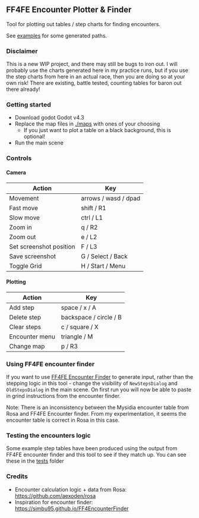 ## FF4FE Encounter Plotter & Finder
Tool for plotting out tables / step charts for finding encounters.

See [examples](./.examples/) for some generated paths.

### Disclaimer
This is a new WIP project, and there may still be bugs to iron out. I will probably use the charts generated here in my practice runs, but if you use the step charts from here in an actual race, then you are doing so at your own risk! There are existing, battle tested, counting tables for baron out there already!

### Getting started
 - Download godot Godot v4.3
 - Replace the map files in [./maps](./maps) with ones of your choosing
   - If you just want to plot a table on a black background, this is optional!
 - Run the main scene

### Controls
#### Camera
|Action    |Key                    |
|----------|-----------------------|
|Movement  |arrows / wasd / dpad   |
|Fast move |shift / R1             |
|Slow move |ctrl / L1              |
|Zoom in   |q / R2                 |
|Zoom out  |e / L2                 |
|Set screenshot position  |F / L3  |
|Save screenshot |G / Select / Back|
|Toggle Grid |H / Start / Menu     |

#### Plotting
|Action      |Key                      |
|------------|-------------------------|
|Add step    |space / x / A            |
|Delete step |backspace / circle / B   |
|Clear steps |c / square / X           |
|Encounter menu |triangle / M          |
|Change map  |p / R3                   |

### Using FF4FE encounter finder
If you want to use [FF4FE Encounter Finder](https://simbu95.github.io/FF4EncounterFinder/) to generate input, rather than
the stepping logic in this tool - change the visibility of `NewStepsDialog` and `OldStepsDialog` in the main scene. On first run you
will now be able to paste in grind instructions from the encounter finder.

Note: There is an inconsistency between the Mysidia encounter table from Rosa and FF4FE Encounter finder.
From my experimentation, it seems the encounter table is correct in Rosa in this case.

### Testing the encounters logic
Some example step tables have been produced using the output from FF4FE encounter finder and this tool to see if they match up.
You can see these in the [tests](./.tests/) folder

### Credits
 - Encounter calculation logic + data from Rosa: https://github.com/aexoden/rosa
 - Inspiration for encounter finder: https://simbu95.github.io/FF4EncounterFinder
